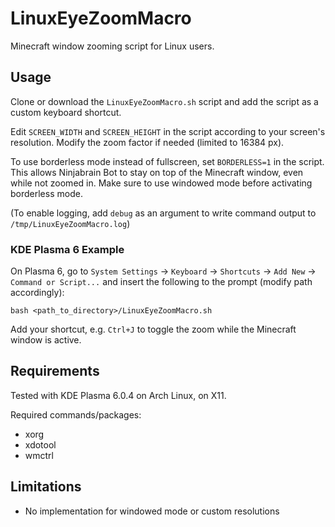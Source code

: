 
# LinuxEyeZoomMacro

Minecraft window zooming script for Linux users.

## Usage
Clone or download the `LinuxEyeZoomMacro.sh` script and add the script as a custom keyboard shortcut.

Edit `SCREEN_WIDTH` and `SCREEN_HEIGHT` in the script according to your screen's resolution. Modify the zoom factor if needed (limited to 16384 px).

To use borderless mode instead of fullscreen, set `BORDERLESS=1` in the script. This allows Ninjabrain Bot to stay on top of the Minecraft window, even while not zoomed in. Make sure to use windowed mode before activating borderless mode.

(To enable logging, add `debug` as an argument to write command output to `/tmp/LinuxEyeZoomMacro.log`)

### KDE Plasma 6 Example
On Plasma 6, go to `System Settings` → `Keyboard` → `Shortcuts` → `Add New` → `Command or Script...` and insert the following to the prompt (modify path accordingly):
```
bash <path_to_directory>/LinuxEyeZoomMacro.sh
```

Add your shortcut, e.g. `Ctrl+J` to toggle the zoom while the Minecraft window is active.

## Requirements
Tested with KDE Plasma 6.0.4 on Arch Linux, on X11. 

Required commands/packages:
- xorg
- xdotool
- wmctrl

## Limitations
- No implementation for windowed mode or custom resolutions
